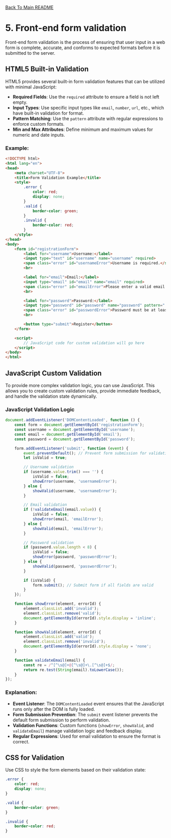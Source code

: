 [Back To Main README](../../README.md)

# 5. Front-end form validation
Front-end form validation is the process of ensuring that user input in a web form is complete, accurate, and conforms to expected formats before it is submitted to the server.

## HTML5 Built-in Validation

HTML5 provides several built-in form validation features that can be utilized with minimal JavaScript:

- **Required Fields**: Use the `required` attribute to ensure a field is not left empty.
- **Input Types**: Use specific input types like `email`, `number`, `url`, etc., which have built-in validation for format.
- **Pattern Matching**: Use the `pattern` attribute with regular expressions to enforce custom formats.
- **Min and Max Attributes**: Define minimum and maximum values for numeric and date inputs.

### Example:

```html
<!DOCTYPE html>
<html lang="en">
<head>
    <meta charset="UTF-8">
    <title>Form Validation Example</title>
    <style>
        .error {
            color: red;
            display: none;
        }
        .valid {
            border-color: green;
        }
        .invalid {
            border-color: red;
        }
    </style>
</head>
<body>
    <form id="registrationForm">
        <label for="username">Username:</label>
        <input type="text" id="username" name="username" required>
        <span class="error" id="usernameError">Username is required.</span>
        <br>

        <label for="email">Email:</label>
        <input type="email" id="email" name="email" required>
        <span class="error" id="emailError">Please enter a valid email address.</span>
        <br>

        <label for="password">Password:</label>
        <input type="password" id="password" name="password" pattern=".{8,}" required>
        <span class="error" id="passwordError">Password must be at least 8 characters long.</span>
        <br>

        <button type="submit">Register</button>
    </form>

    <script>
        // JavaScript code for custom validation will go here
    </script>
</body>
</html>
```
## JavaScript Custom Validation

To provide more complex validation logic, you can use JavaScript. This allows you to create custom validation rules, provide immediate feedback, and handle the validation state dynamically.

### JavaScript Validation Logic

```javascript
document.addEventListener('DOMContentLoaded', function () {
    const form = document.getElementById('registrationForm');
    const username = document.getElementById('username');
    const email = document.getElementById('email');
    const password = document.getElementById('password');

    form.addEventListener('submit', function (event) {
        event.preventDefault(); // Prevent form submission for validation
        let isValid = true;

        // Username validation
        if (username.value.trim() === '') {
            isValid = false;
            showError(username, 'usernameError');
        } else {
            showValid(username, 'usernameError');
        }

        // Email validation
        if (!validateEmail(email.value)) {
            isValid = false;
            showError(email, 'emailError');
        } else {
            showValid(email, 'emailError');
        }

        // Password validation
        if (password.value.length < 8) {
            isValid = false;
            showError(password, 'passwordError');
        } else {
            showValid(password, 'passwordError');
        }

        if (isValid) {
            form.submit(); // Submit form if all fields are valid
        }
    });

    function showError(element, errorId) {
        element.classList.add('invalid');
        element.classList.remove('valid');
        document.getElementById(errorId).style.display = 'inline';
    }

    function showValid(element, errorId) {
        element.classList.add('valid');
        element.classList.remove('invalid');
        document.getElementById(errorId).style.display = 'none';
    }

    function validateEmail(email) {
        const re = /^[^\s@]+@[^\s@]+\.[^\s@]+$/;
        return re.test(String(email).toLowerCase());
    }
});
```

### Explanation:

- **Event Listener**: The `DOMContentLoaded` event ensures that the JavaScript runs only after the DOM is fully loaded.
- **Form Submission Prevention**: The `submit` event listener prevents the default form submission to perform validation.
- **Validation Functions**: Custom functions (`showError`, `showValid`, and `validateEmail`) manage validation logic and feedback display.
- **Regular Expressions**: Used for email validation to ensure the format is correct.

## CSS for Validation

Use CSS to style the form elements based on their validation state:

```css
.error {
    color: red;
    display: none;
}

.valid {
    border-color: green;
}

.invalid {
    border-color: red;
}
```
